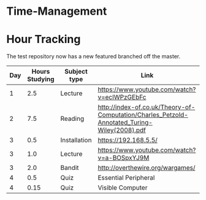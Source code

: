# Time-Management
# Hour Tracking

The test repository now has a new featured branched off the master.

Day | Hours Studying | Subject type | Link
------------ | ------------- | ------------- | -------------
1 | 2.5 | Lecture | https://www.youtube.com/watch?v=ecIWPzGEbFc
2 | 7.5 | Reading | http://index-of.co.uk/Theory-of-Computation/Charles_Petzold-Annotated_Turing-Wiley(2008).pdf
3 | 0.5 | Installation | https://192.168.5.5/
3 | 1.0 | Lecture | https://www.youtube.com/watch?v=a-BOSpxYJ9M
3 | 2.0 | Bandit | http://overthewire.org/wargames/
4 |0.5  |   Quiz  | Essential Peripheral
4 |0.15 |   Quiz  | Visible Computer
